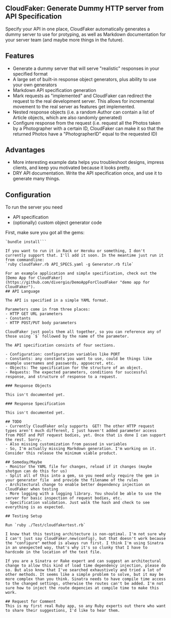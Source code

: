 ## CloudFaker: Generate Dummy HTTP server from API Specification

Specify your API in one place, CloudFaker automatically generates a dummy server to use for protyping, as well as Markdown documentation for your server team (and maybe more things in the future).

## Features
- Generate a dummy server that will serve "realistic" responses in your specified format
- A large set of built-in response object generators, plus ability to use your own generators
- Markdown API specification generation
- Mark requests as "implemented" and CloudFaker can redirect the request to the real development server. This allows for incremental movement to the real server as features get implemented.
- Nested response objects (i.e. a random Author can contain a list of Article objects, which are also randomly generated)
- Configure response from the request (i.e. request all the Photos taken by a Photographer with a certain ID, CloudFaker can make it so that the returned Photos have a "PhotographerID" equal to the requested ID)

## Advantages
- More interesting example data helps you troubleshoot designs, impress clients, and keep you motivated because it looks pretty.
- DRY API documentation. Write the API specification once, and use it to generate many things.

## Configuration

To run the server you need
- API specification
- (optionally) custom object generator code

First, make sure you got all the gems:
```gem install bundler
`bundle install```

If you want to run it in Rack or Heroku or something, I don't currently support that. I'll add it soon. In the meantime just run it from commandline:
`ruby cloudfaker.rb API_SPECS.yaml -g Generator.rb file`

For an example application and simple specification, check out the [Demo App for CloudFaker](https://github.com/divergio/DemoAppForCloudFaker "demo app for CloudFaker").
## API Language

The API is specified in a simple YAML format.

Parameters come in from three places:
- HTTP GET URL parameters
- Constants
- HTTP POST/PUT body parameters

CloudFaker just pools them all together, so you can reference any of those using `$` followed by the name of the parameter.

The API specification consists of four sections.

- Configuration: configuration variables like PORT
- Constants: any constants you want to use, could be things like example usernames and passwords, appsecret, etc.
- Objects: The specification for the structure of an object.
- Requests: The expected parameters, conditions for successful response, and structure of response to a request.

### Response Objects

This isn't documented yet.

### Response Specification

This isn't documented yet.

## TODO
- Currently CloudFaker only supports  GET! The other HTTP request types aren't much different, I just haven't added parameter access from POST and PUT request bodies, yet. Once that is done I can support the rest. Sorry.
- Also missing customization from passed in variables
- So, I'm actually missing Markdown generation. I'm working on it. Consider this release the minimum viable product.

## Someday/Maybe
- Monitor the YAML file for changes, reload if it changes (maybe shotgun can do this for us)
- Split all of this into a gem, so you need only require the gem in your generator file  and provide the filename of the rules
- Architectural change to enable better dependency injection on CloudFaker when testing
- More logging with a logging library. You should be able to use the server for basic inspection of request bodies, etc.
- Specification validation. Just walk the hash and check to see everything is as expected.

## Testing Setup

Run `ruby ./Test/cloudfakertest.rb`

I know that this testing architecture is non-optimal. I'm not sure why I can't just say CloudFaker.new(config), but that doesn't work because the "configure" method is always run first. I think I'm using Sinatra in an unexpected way, that's why it's so clunky that I have to hardcode in the location of the test file.

If you are a Sinatra or Rake expert and can suggest an architectural change to allow this kind of load time dependency injection, please do so. But also know that I've searched exhaustively and tried a lot of other methods. It seems like a simple problem to solve, but it may be more complex than you think. Sinatra needs to have compile time access to the changed settings, otherwise the routes can't be added. I'm not sure how to inject the route depencies at compile time to make this work.

## Request for Comment
This is my first real Ruby app, so any Ruby experts out there who want to share their suggestions, I'd like to hear them.
